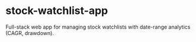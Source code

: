 # stock-watchlist-app
Full-stack web app for managing stock watchlists with date-range analytics (CAGR, drawdown).
